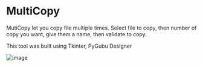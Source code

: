 # MultiCopy

MutiCopy let you copy file multiple times. Select file to copy, then number of copy you want, give them a name, then validate to copy.

This tool was built using Tkinter, PyGubu Designer

![image](https://user-images.githubusercontent.com/56622131/185349406-cd7e470d-6899-4be8-b0e9-3a0f7cb810f1.png)

